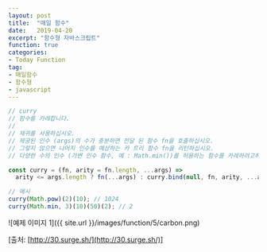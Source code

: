 ```yaml
---
layout: post
title:  "매일 함수"
date:   2019-04-20
excerpt: "함수형 자바스크립트"
function: true
categories:
- Today Function
tag:
- 매일함수
- 함수형
- javascript
---
```


```javascript
// curry
// 함수를 카레합니다.
// 
// 재귀를 사용하십시오.
// 제공된 인수 (args)의 수가 충분하면 전달 된 함수 fn을 호출하십시오.
// 그렇지 않으면 나머지 인수를 예상하는 카 트리 함수 fn을 리턴하십시오.
// 다양한 수의 인수 (가변 인수 함수, 예 : Math.min())를 허용하는 함수를 카레하려고하는 경우 선택적으로 인수의 수를 두 번째 매개 변수 arity로 전달할 수 있습니다.

const curry = (fn, arity = fn.length, ...args) =>
  arity <= args.length ? fn(...args) : curry.bind(null, fn, arity, ...args);

// 예시
curry(Math.pow)(2)(10); // 1024
curry(Math.min, 3)(10)(50)(2); // 2
```

![예제 이미지 1]({{ site.url }}/images/function/5/carbon.png)

[출처: [http://30.surge.sh/](http://30.surge.sh/)]
